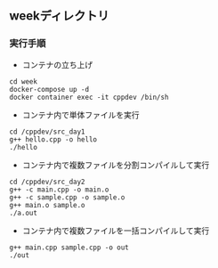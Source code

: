 ## weekディレクトリ

### 実行手順

* コンテナの立ち上げ
```
cd week
docker-compose up -d
docker container exec -it cppdev /bin/sh
```

* コンテナ内で単体ファイルを実行
```
cd /cppdev/src_day1
g++ hello.cpp -o hello
./hello
```

* コンテナ内で複数ファイルを分割コンパイルして実行
```
cd /cppdev/src_day2
g++ -c main.cpp -o main.o
g++ -c sample.cpp -o sample.o
g++ main.o sample.o
./a.out
```

* コンテナ内で複数ファイルを一括コンパイルして実行
```
g++ main.cpp sample.cpp -o out
./out
```